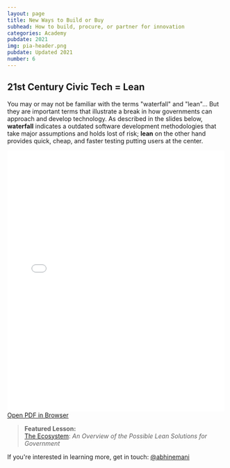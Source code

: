 ```yaml
---
layout: page
title: New Ways to Build or Buy
subhead: How to build, procure, or partner for innovation
categories: Academy
pubdate: 2021
img: pia-header.png
pubdate: Updated 2021
number: 6
---
```

## 21st Century Civic Tech = Lean

You may or may not be familiar with the terms "waterfall" and "lean"... But they are important terms that illustrate a break in how governments can approach and develop technology. As described in the slides below, **waterfall** indicates a  outdated software development methodologies that take major assumptions and holds lost of risk; **lean** on the other hand provides quick, cheap, and faster testing putting users at the center. 

<div class="container-iframe">
<iframe id="pdf-js-viewer" src="{{site.url}}/decks/web/viewer.html?file={{site.url}}/decks/lectures/%2FCAPP4.pdf" title="webviewer" frameborder="0" width="500" height="600" class="responsive-iframe"></iframe>
</div>
<a href="{{site.url}}/decks/web/viewer.html?file={{site.url}}/decks/lectures/%2CAPP4.pdf">Open PDF in Browser</a>

> **Featured Lesson:**<br />[The Ecosystem](https://abhinemani.com/essays/2021/02/10/Dashboards/): *An Overview of the Possible Lean Solutions for Government*

If you're interested in learning more, get in touch: <a href="https://twitter.com/@abhinemani" target="_blank">@abhinemani</a>
